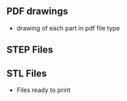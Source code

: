 ## PDF drawings
 - drawing of each part in pdf file type

## STEP Files

## STL Files
 - Files ready to print 

